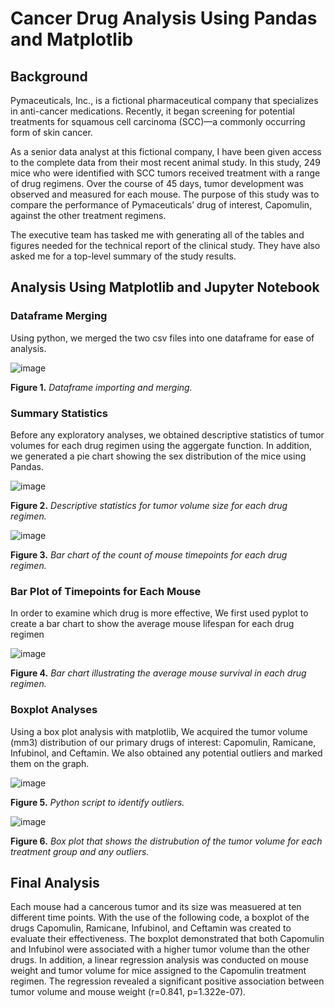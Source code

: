 # Cancer Drug Analysis Using Pandas and Matplotlib

## Background
Pymaceuticals, Inc., is a fictional pharmaceutical company that specializes in anti-cancer medications. Recently, it began screening for potential treatments for squamous cell carcinoma (SCC)—a commonly occurring form of skin cancer.

As a senior data analyst at this fictional company, I have been given access to the complete data from their most recent animal study. In this study, 249 mice who were identified with SCC tumors received treatment with a range of drug regimens. Over the course of 45 days, tumor development was observed and measured for each mouse. The purpose of this study was to compare the performance of Pymaceuticals’ drug of interest, Capomulin, against the other treatment regimens.

The executive team has tasked me with generating all of the tables and figures needed for the technical report of the clinical study. They have also asked me for a top-level summary of the study results.

## Analysis Using Matplotlib and Jupyter Notebook
### Dataframe Merging
Using python, we merged the two csv files into one dataframe for ease of analysis.

![image](https://github.com/nicholaishaw/matplotlib-challenge/assets/135463220/237b1258-e790-4978-96f5-b8f63676b1d6)

**Figure 1.** *Dataframe importing and merging.*

### Summary Statistics
Before any exploratory analyses, we obtained descriptive statistics of tumor volumes for each drug regimen using the aggergate function. In addition, we generated a pie chart showing the sex distribution of the mice using Pandas.

![image](https://github.com/nicholaishaw/matplotlib-challenge/assets/135463220/deb7577a-b860-4f70-ab91-7690b7d2f378)

**Figure 2.** *Descriptive statistics for tumor volume size for each drug regimen.*

![image](https://github.com/nicholaishaw/matplotlib-challenge/assets/135463220/445f51ff-a547-4e77-a6c9-2093aa28c98d)

**Figure 3.** *Bar chart of the count of mouse timepoints for each drug regimen.*

### Bar Plot of Timepoints for Each Mouse
In order to examine which drug is more effective, We first used pyplot to create a bar chart to show the average mouse lifespan for each drug regimen

![image](https://github.com/nicholaishaw/matplotlib-challenge/assets/135463220/92ab25a5-3e7c-44c5-8863-53d3442649cc)

**Figure 4.** *Bar chart illustrating the average mouse survival in each drug regimen.*

### Boxplot Analyses
Using a box plot analysis with matplotlib, We acquired the tumor volume (mm3) distribution of our primary drugs of interest: Capomulin, Ramicane, Infubinol, and Ceftamin. We also obtained any potential outliers and marked them on the graph.

![image](https://github.com/nicholaishaw/matplotlib-challenge/assets/135463220/f0d588e8-9f7b-46e7-8b3d-4b9b0844972e)

**Figure 5.** *Python script to identify outliers.*

![image](https://github.com/nicholaishaw/matplotlib-challenge/assets/135463220/ddd53236-25f7-4afa-9cf5-e1f35571f9b0)

**Figure 6.** *Box plot that shows the distrubution of the tumor volume for each treatment group and any outliers.*


## Final Analysis
Each mouse had a cancerous tumor and its size was measuered at ten different time points. With the use of the following code, a boxplot of the drugs Capomulin, Ramicane, Infubinol, and Ceftamin was created to evaluate their effectiveness. The boxplot demonstrated that both Capomulin and Infubinol were associated with a higher tumor volume than the other drugs. In addition, a linear regression analysis was conducted on mouse weight and tumor volume for mice assigned to the Capomulin treatment regimen. The regression revealed a significant positive association between tumor volume and mouse weight (r=0.841, p=1.322e-07).
